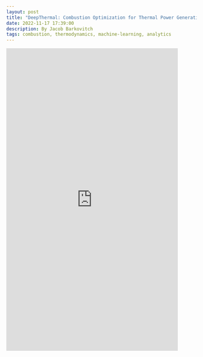 ```yaml
---
layout: post
title: "DeepThermal: Combustion Optimization for Thermal Power Generating Units Using Offline Reinforcement Learning"
date: 2022-11-17 17:39:00
description: By Jacob Barkovitch
tags: combustion, thermodynamics, machine-learning, analytics
---
```


<iframe src="https://jakebarkovitch.com/assets/pdf/DeepThermal.pdf" title="deep thermal" width="90%" height="800" frameBorder="0"></iframe>

